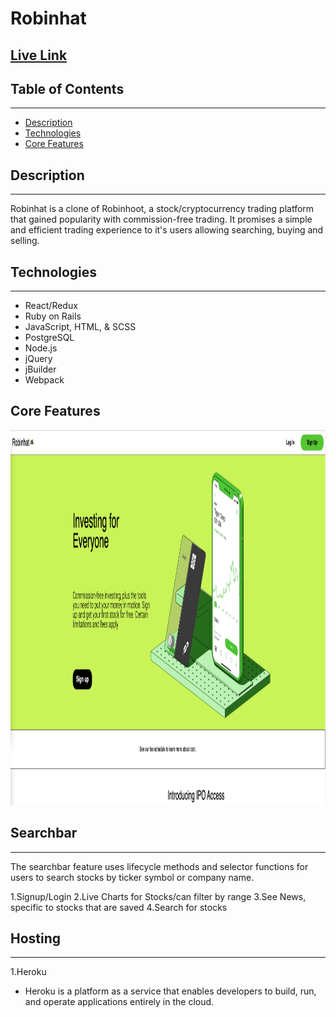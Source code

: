 # Robinhat

[Live Link](https://robinhat.herokuapp.com/#/)
---

## Table of Contents
---
- [Description](#desc)
- [Technologies](#tech)
- [Core Features](#core)

<div id='desc'></div>

## Description
---

Robinhat is a clone of Robinhoot, a stock/cryptocurrency trading platform that gained popularity with commission-free trading.
It promises a simple and efficient trading experience to it's users allowing searching, buying and selling.

## Technologies 
---

  - React/Redux
  - Ruby on Rails
  - JavaScript, HTML, & SCSS
  - PostgreSQL
  - Node.js
  - jQuery
  - jBuilder
  - Webpack

<div id='core'></div>

## Core Features

<img src="./app/assets/images/HomepageSS.png" width="850" height="600" />


## Searchbar
---
The searchbar feature uses lifecycle methods and selector functions for users
to search stocks by ticker symbol or company name.


1.Signup/Login
2.Live Charts for Stocks/can filter by range
3.See News, specific to stocks that are saved
4.Search for stocks

## Hosting
---

1.Heroku 

  - Heroku is a platform as a service that enables developers to build, run, and operate applications entirely in the cloud.
